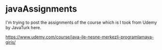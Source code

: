# javaAssignments

I'm trying to post the assignments of the course which is I took from Udemy by JavaTurk here.

https://www.udemy.com/course/java-ile-nesne-merkezli-programlamaya-giris/


